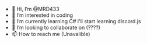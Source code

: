 - 👋 Hi, I’m @MRD433
- 👀 I’m interested in coding
- 🌱 I’m currently learning C# i'll start learning discord.js
- 💞️ I’m looking to collaborate on (????)
- 📫 How to reach me (Unavalible)

<!---
MRD433/MRD433 is a ✨ special ✨ repository because its `README.md` (this file) appears on your GitHub profile.
You can click the Preview link to take a look at your changes.
--->
